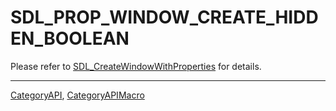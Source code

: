 # SDL_PROP_WINDOW_CREATE_HIDDEN_BOOLEAN

Please refer to [SDL_CreateWindowWithProperties](SDL_CreateWindowWithProperties) for details.

----
[CategoryAPI](CategoryAPI), [CategoryAPIMacro](CategoryAPIMacro)

